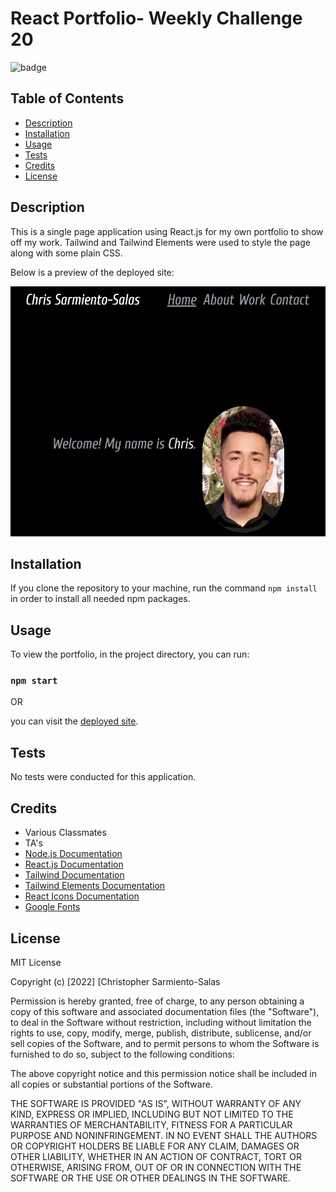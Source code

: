 # React Portfolio- Weekly Challenge 20

![badge](https://img.shields.io/badge/license-MIT%20License-blue)

## Table of Contents

- [Description](#description)
- [Installation](#installation)
- [Usage](#usage)
- [Tests](#tests)
- [Credits](#credits)
- [License](#license)

## Description

This is a single page application using React.js for my own portfolio to show off my work. Tailwind and Tailwind Elements were used to style the page along with some plain CSS. 

Below is a preview of the deployed site:

<img src="./src/assets/images/portfolioSS.png" width="600" height="400">

## Installation

If you clone the repository to your machine, run the command `npm install` in order to install all needed npm packages.

## Usage

To view the portfolio, in the project directory, you can run:

### `npm start`

OR 

you can visit the [deployed site](https://chris-15.github.io/React-Portfolio/).

## Tests

No tests were conducted for this application.

## Credits

- Various Classmates
- TA's
- [Node.js Documentation](https://nodejs.org/en/docs/)
- [React.js Documentation](https://reactjs.org/docs/getting-started.html)
- [Tailwind Documentation](https://tailwindcss.com/docs/installation)
- [Tailwind Elements Documentation](https://tailwind-elements.com/quick-start/)
- [React Icons Documentation](https://react-icons.github.io/react-icons)
- [Google Fonts](https://fonts.google.com/specimen/Cuprum)

## License

MIT License

Copyright (c) [2022] [Christopher Sarmiento-Salas

Permission is hereby granted, free of charge, to any person obtaining a copy
of this software and associated documentation files (the "Software"), to deal
in the Software without restriction, including without limitation the rights
to use, copy, modify, merge, publish, distribute, sublicense, and/or sell
copies of the Software, and to permit persons to whom the Software is
furnished to do so, subject to the following conditions:

The above copyright notice and this permission notice shall be included in all
copies or substantial portions of the Software.

THE SOFTWARE IS PROVIDED "AS IS", WITHOUT WARRANTY OF ANY KIND, EXPRESS OR
IMPLIED, INCLUDING BUT NOT LIMITED TO THE WARRANTIES OF MERCHANTABILITY,
FITNESS FOR A PARTICULAR PURPOSE AND NONINFRINGEMENT. IN NO EVENT SHALL THE
AUTHORS OR COPYRIGHT HOLDERS BE LIABLE FOR ANY CLAIM, DAMAGES OR OTHER
LIABILITY, WHETHER IN AN ACTION OF CONTRACT, TORT OR OTHERWISE, ARISING FROM,
OUT OF OR IN CONNECTION WITH THE SOFTWARE OR THE USE OR OTHER DEALINGS IN THE
SOFTWARE.




